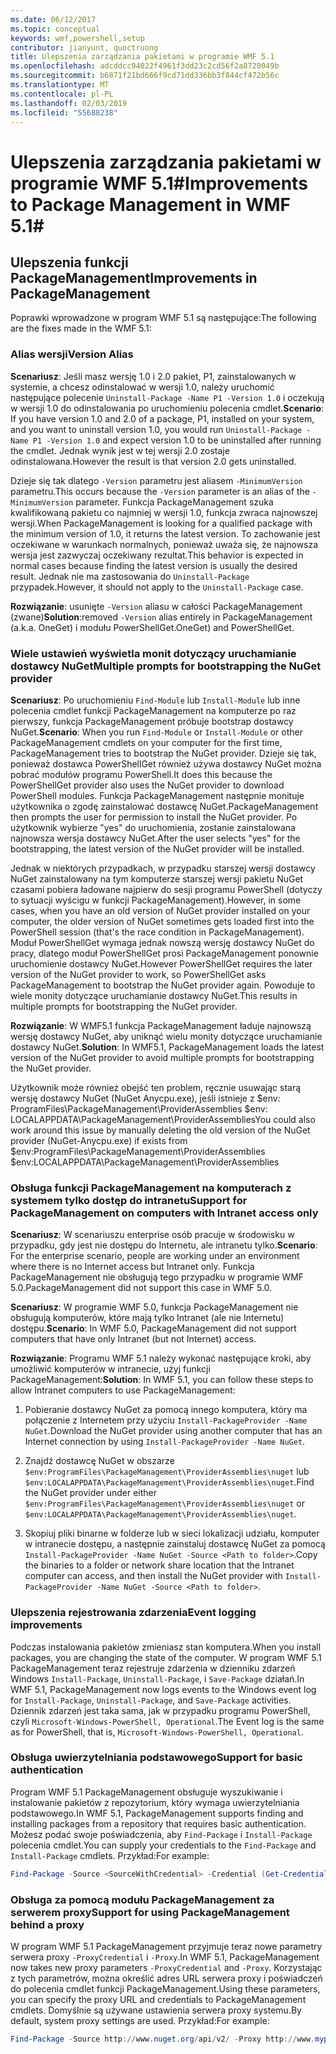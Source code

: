 ```yaml
---
ms.date: 06/12/2017
ms.topic: conceptual
keywords: wmf,powershell,setup
contributor: jianyunt, quoctruong
title: Ulepszenia zarządzania pakietami w programie WMF 5.1
ms.openlocfilehash: adcddcc94022f4961f3dd23c2cd56f2a8720049b
ms.sourcegitcommit: b6871f21bd666f9cd71dd336bb3f844cf472b56c
ms.translationtype: MT
ms.contentlocale: pl-PL
ms.lasthandoff: 02/03/2019
ms.locfileid: "55688238"
---
```

# <a name="improvements-to-package-management-in-wmf-51"></a><span data-ttu-id="bf154-103">Ulepszenia zarządzania pakietami w programie WMF 5.1#</span><span class="sxs-lookup"><span data-stu-id="bf154-103">Improvements to Package Management in WMF 5.1#</span></span>

## <a name="improvements-in-packagemanagement"></a><span data-ttu-id="bf154-104">Ulepszenia funkcji PackageManagement</span><span class="sxs-lookup"><span data-stu-id="bf154-104">Improvements in PackageManagement</span></span> ##
<span data-ttu-id="bf154-105">Poprawki wprowadzone w program WMF 5.1 są następujące:</span><span class="sxs-lookup"><span data-stu-id="bf154-105">The following are the fixes made in the WMF 5.1:</span></span>

### <a name="version-alias"></a><span data-ttu-id="bf154-106">Alias wersji</span><span class="sxs-lookup"><span data-stu-id="bf154-106">Version Alias</span></span>

<span data-ttu-id="bf154-107">**Scenariusz**: Jeśli masz wersję 1.0 i 2.0 pakiet, P1, zainstalowanych w systemie, a chcesz odinstalować w wersji 1.0, należy uruchomić następujące polecenie `Uninstall-Package -Name P1 -Version 1.0` i oczekują w wersji 1.0 do odinstalowania po uruchomieniu polecenia cmdlet.</span><span class="sxs-lookup"><span data-stu-id="bf154-107">**Scenario**: If you have version 1.0 and 2.0 of a package, P1, installed on your system, and you want to uninstall version 1.0, you would run `Uninstall-Package -Name P1 -Version 1.0` and expect version 1.0 to be uninstalled after running the cmdlet.</span></span> <span data-ttu-id="bf154-108">Jednak wynik jest w tej wersji 2.0 zostaje odinstalowana.</span><span class="sxs-lookup"><span data-stu-id="bf154-108">However the result is that version 2.0 gets uninstalled.</span></span>

<span data-ttu-id="bf154-109">Dzieje się tak dlatego `-Version` parametru jest aliasem `-MinimumVersion` parametru.</span><span class="sxs-lookup"><span data-stu-id="bf154-109">This occurs because the `-Version` parameter is an alias of the `-MinimumVersion` parameter.</span></span> <span data-ttu-id="bf154-110">Funkcja PackageManagement szuka kwalifikowaną pakietu co najmniej w wersji 1.0, funkcja zwraca najnowszej wersji.</span><span class="sxs-lookup"><span data-stu-id="bf154-110">When PackageManagement is looking for a qualified package with the minimum version of 1.0, it returns the latest version.</span></span> <span data-ttu-id="bf154-111">To zachowanie jest oczekiwane w warunkach normalnych, ponieważ uważa się, że najnowsza wersja jest zazwyczaj oczekiwany rezultat.</span><span class="sxs-lookup"><span data-stu-id="bf154-111">This behavior is expected in normal cases because finding the latest version is usually the desired result.</span></span> <span data-ttu-id="bf154-112">Jednak nie ma zastosowania do `Uninstall-Package` przypadek.</span><span class="sxs-lookup"><span data-stu-id="bf154-112">However, it should not apply to the `Uninstall-Package` case.</span></span>

<span data-ttu-id="bf154-113">**Rozwiązanie**: usunięte `-Version` aliasu w całości PackageManagement (zwane)</span><span class="sxs-lookup"><span data-stu-id="bf154-113">**Solution**:removed `-Version` alias entirely in PackageManagement (a.k.a.</span></span> <span data-ttu-id="bf154-114">OneGet) i modułu PowerShellGet.</span><span class="sxs-lookup"><span data-stu-id="bf154-114">OneGet) and PowerShellGet.</span></span>

### <a name="multiple-prompts-for-bootstrapping-the-nuget-provider"></a><span data-ttu-id="bf154-115">Wiele ustawień wyświetla monit dotyczący uruchamianie dostawcy NuGet</span><span class="sxs-lookup"><span data-stu-id="bf154-115">Multiple prompts for bootstrapping the NuGet provider</span></span>

<span data-ttu-id="bf154-116">**Scenariusz**: Po uruchomieniu `Find-Module` lub `Install-Module` lub inne polecenia cmdlet funkcji PackageManagement na komputerze po raz pierwszy, funkcja PackageManagement próbuje bootstrap dostawcy NuGet.</span><span class="sxs-lookup"><span data-stu-id="bf154-116">**Scenario**: When you run `Find-Module` or `Install-Module` or other PackageManagement cmdlets on your computer for the first time, PackageManagement tries to bootstrap the NuGet provider.</span></span> <span data-ttu-id="bf154-117">Dzieje się tak, ponieważ dostawca PowerShellGet również używa dostawcy NuGet można pobrać modułów programu PowerShell.</span><span class="sxs-lookup"><span data-stu-id="bf154-117">It does this because the PowerShellGet provider also uses the NuGet provider to download PowerShell modules.</span></span> <span data-ttu-id="bf154-118">Funkcja PackageManagement następnie monituje użytkownika o zgodę zainstalować dostawcę NuGet.</span><span class="sxs-lookup"><span data-stu-id="bf154-118">PackageManagement then prompts the user for permission to install the NuGet provider.</span></span> <span data-ttu-id="bf154-119">Po użytkownik wybierze "yes" do uruchomienia, zostanie zainstalowana najnowsza wersja dostawcy NuGet.</span><span class="sxs-lookup"><span data-stu-id="bf154-119">After the user selects "yes" for the bootstrapping, the latest version of the NuGet provider will be installed.</span></span>

<span data-ttu-id="bf154-120">Jednak w niektórych przypadkach, w przypadku starszej wersji dostawcy NuGet zainstalowany na tym komputerze starszej wersji pakietu NuGet czasami pobiera ładowane najpierw do sesji programu PowerShell (dotyczy to sytuacji wyścigu w funkcji PackageManagement).</span><span class="sxs-lookup"><span data-stu-id="bf154-120">However, in some cases, when you have an old version of NuGet provider installed on your computer, the older version of NuGet sometimes gets loaded first into the PowerShell session (that's the race condition in PackageManagement).</span></span> <span data-ttu-id="bf154-121">Moduł PowerShellGet wymaga jednak nowszą wersję dostawcy NuGet do pracy, dlatego moduł PowerShellGet prosi PackageManagement ponownie uruchomienie dostawcy NuGet.</span><span class="sxs-lookup"><span data-stu-id="bf154-121">However PowerShellGet requires the later version of the NuGet provider to work, so PowerShellGet asks PackageManagement to bootstrap the NuGet provider again.</span></span> <span data-ttu-id="bf154-122">Powoduje to wiele monity dotyczące uruchamianie dostawcy NuGet.</span><span class="sxs-lookup"><span data-stu-id="bf154-122">This results in multiple prompts for bootstrapping the NuGet provider.</span></span>

<span data-ttu-id="bf154-123">**Rozwiązanie**: W WMF5.1 funkcja PackageManagement ładuje najnowszą wersję dostawcy NuGet, aby uniknąć wielu monity dotyczące uruchamianie dostawcy NuGet.</span><span class="sxs-lookup"><span data-stu-id="bf154-123">**Solution**: In WMF5.1, PackageManagement loads the latest version of the NuGet provider to avoid multiple prompts for bootstrapping the NuGet provider.</span></span>

<span data-ttu-id="bf154-124">Użytkownik może również obejść ten problem, ręcznie usuwając starą wersję dostawcy NuGet (NuGet Anycpu.exe), jeśli istnieje z $env: ProgramFiles\PackageManagement\ProviderAssemblies $env: LOCALAPPDATA\PackageManagement\ProviderAssemblies</span><span class="sxs-lookup"><span data-stu-id="bf154-124">You could also work around this issue by manually deleting the old version of the NuGet provider (NuGet-Anycpu.exe) if exists from $env:ProgramFiles\PackageManagement\ProviderAssemblies $env:LOCALAPPDATA\PackageManagement\ProviderAssemblies</span></span>


### <a name="support-for-packagemanagement-on-computers-with-intranet-access-only"></a><span data-ttu-id="bf154-125">Obsługa funkcji PackageManagement na komputerach z systemem tylko dostęp do intranetu</span><span class="sxs-lookup"><span data-stu-id="bf154-125">Support for PackageManagement on computers with Intranet access only</span></span>

<span data-ttu-id="bf154-126">**Scenariusz**: W scenariuszu enterprise osób pracuje w środowisku w przypadku, gdy jest nie dostępu do Internetu, ale intranetu tylko.</span><span class="sxs-lookup"><span data-stu-id="bf154-126">**Scenario**: For the enterprise scenario, people are working under an environment where there is no Internet access but Intranet only.</span></span> <span data-ttu-id="bf154-127">Funkcja PackageManagement nie obsługują tego przypadku w programie WMF 5.0.</span><span class="sxs-lookup"><span data-stu-id="bf154-127">PackageManagement did not support this case in WMF 5.0.</span></span>

<span data-ttu-id="bf154-128">**Scenariusz**: W programie WMF 5.0, funkcja PackageManagement nie obsługują komputerów, które mają tylko Intranet (ale nie Internetu) dostępu.</span><span class="sxs-lookup"><span data-stu-id="bf154-128">**Scenario**: In WMF 5.0, PackageManagement did not support computers that have only Intranet (but not Internet) access.</span></span>

<span data-ttu-id="bf154-129">**Rozwiązanie**: Programu WMF 5.1 należy wykonać następujące kroki, aby umożliwić komputerów w intranecie, użyj funkcji PackageManagement:</span><span class="sxs-lookup"><span data-stu-id="bf154-129">**Solution**: In WMF 5.1, you can follow these steps to allow Intranet computers to use PackageManagement:</span></span>

1. <span data-ttu-id="bf154-130">Pobieranie dostawcy NuGet za pomocą innego komputera, który ma połączenie z Internetem przy użyciu `Install-PackageProvider -Name NuGet`.</span><span class="sxs-lookup"><span data-stu-id="bf154-130">Download the NuGet provider using another computer that has an Internet connection by using `Install-PackageProvider -Name NuGet`.</span></span>

2. <span data-ttu-id="bf154-131">Znajdź dostawcę NuGet w obszarze `$env:ProgramFiles\PackageManagement\ProviderAssemblies\nuget` lub `$env:LOCALAPPDATA\PackageManagement\ProviderAssemblies\nuget`.</span><span class="sxs-lookup"><span data-stu-id="bf154-131">Find the NuGet provider under either `$env:ProgramFiles\PackageManagement\ProviderAssemblies\nuget`  or  `$env:LOCALAPPDATA\PackageManagement\ProviderAssemblies\nuget`.</span></span>

3. <span data-ttu-id="bf154-132">Skopiuj pliki binarne w folderze lub w sieci lokalizacji udziału, komputer w intranecie dostępu, a następnie zainstaluj dostawcę NuGet za pomocą `Install-PackageProvider -Name NuGet -Source <Path to folder>`.</span><span class="sxs-lookup"><span data-stu-id="bf154-132">Copy the binaries to a folder or network share location that the Intranet computer can access, and then install the NuGet provider with `Install-PackageProvider -Name NuGet -Source <Path to folder>`.</span></span>


### <a name="event-logging-improvements"></a><span data-ttu-id="bf154-133">Ulepszenia rejestrowania zdarzenia</span><span class="sxs-lookup"><span data-stu-id="bf154-133">Event logging improvements</span></span>

<span data-ttu-id="bf154-134">Podczas instalowania pakietów zmieniasz stan komputera.</span><span class="sxs-lookup"><span data-stu-id="bf154-134">When you install packages, you are changing the state of the computer.</span></span> <span data-ttu-id="bf154-135">W program WMF 5.1 PackageManagement teraz rejestruje zdarzenia w dzienniku zdarzeń Windows `Install-Package`, `Uninstall-Package`, i `Save-Package` działań.</span><span class="sxs-lookup"><span data-stu-id="bf154-135">In WMF 5.1, PackageManagement now logs events to the Windows event log for `Install-Package`, `Uninstall-Package`, and `Save-Package` activities.</span></span> <span data-ttu-id="bf154-136">Dziennik zdarzeń jest taka sama, jak w przypadku programu PowerShell, czyli `Microsoft-Windows-PowerShell, Operational`.</span><span class="sxs-lookup"><span data-stu-id="bf154-136">The Event log  is the same as for PowerShell, that is, `Microsoft-Windows-PowerShell, Operational`.</span></span>

### <a name="support-for-basic-authentication"></a><span data-ttu-id="bf154-137">Obsługa uwierzytelniania podstawowego</span><span class="sxs-lookup"><span data-stu-id="bf154-137">Support for basic authentication</span></span>

<span data-ttu-id="bf154-138">Program WMF 5.1 PackageManagement obsługuje wyszukiwanie i instalowanie pakietów z repozytorium, który wymaga uwierzytelniania podstawowego.</span><span class="sxs-lookup"><span data-stu-id="bf154-138">In WMF 5.1, PackageManagement supports finding and installing packages from a repository that requires basic authentication.</span></span> <span data-ttu-id="bf154-139">Możesz podać swoje poświadczenia, aby `Find-Package` i `Install-Package` polecenia cmdlet.</span><span class="sxs-lookup"><span data-stu-id="bf154-139">You can supply your credentials to the `Find-Package` and `Install-Package` cmdlets.</span></span> <span data-ttu-id="bf154-140">Przykład:</span><span class="sxs-lookup"><span data-stu-id="bf154-140">For example:</span></span>

``` PowerShell
Find-Package -Source <SourceWithCredential> -Credential (Get-Credential)
```
### <a name="support-for-using-packagemanagement-behind-a-proxy"></a><span data-ttu-id="bf154-141">Obsługa za pomocą modułu PackageManagement za serwerem proxy</span><span class="sxs-lookup"><span data-stu-id="bf154-141">Support for using PackageManagement behind a proxy</span></span>

<span data-ttu-id="bf154-142">W program WMF 5.1 PackageManagement przyjmuje teraz nowe parametry serwera proxy `-ProxyCredential` i `-Proxy`.</span><span class="sxs-lookup"><span data-stu-id="bf154-142">In WMF 5.1, PackageManagement now takes new proxy parameters `-ProxyCredential` and `-Proxy`.</span></span> <span data-ttu-id="bf154-143">Korzystając z tych parametrów, można określić adres URL serwera proxy i poświadczeń do polecenia cmdlet funkcji PackageManagement.</span><span class="sxs-lookup"><span data-stu-id="bf154-143">Using these parameters, you can specify the proxy URL and credentials to PackageManagement cmdlets.</span></span> <span data-ttu-id="bf154-144">Domyślnie są używane ustawienia serwera proxy systemu.</span><span class="sxs-lookup"><span data-stu-id="bf154-144">By default, system proxy settings are used.</span></span> <span data-ttu-id="bf154-145">Przykład:</span><span class="sxs-lookup"><span data-stu-id="bf154-145">For example:</span></span>

``` PowerShell
Find-Package -Source http://www.nuget.org/api/v2/ -Proxy http://www.myproxyserver.com -ProxyCredential (Get-Credential)
```
